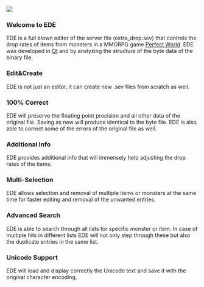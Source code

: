 ![](https://github.com/marwac-9/EDE/blob/master/EDE.jpg?raw=true)

### Welcome to EDE
EDE is a full blown editor of the server file (extra_drop.sev) that controls the drop rates of items from monsters in a MMORPG game [Perfect World](http://www.arcgames.com/en/games/pwi). EDE was developed in [Qt](https://www.qt.io/) and by analyzing the structure of the byte data of the binary file.

### Edit&Create
EDE is not just an editor, it can create new .sev files from scratch as well.

### 100% Correct
EDE will preserve the floating point precision and all other data of the original file. Saving as new will produce identical to the byte file. EDE is also able to correct some of the errors of the original file as well.

### Additional Info
EDE provides additional info that will immensely help adjusting the drop rates of the items.

### Multi-Selection
EDE allows selection and removal of multiple items or monsters at the same time for faster editing and removal of the unwanted entries.

### Advanced Search
EDE is able to search through all lists for specific monster or item. In case of multiple hits in different lists EDE will not only step through these but also the duplicate entries in the same list.

### Unicode Support
EDE will load and display correctly the Unicode text and save it with the original character encoding.
